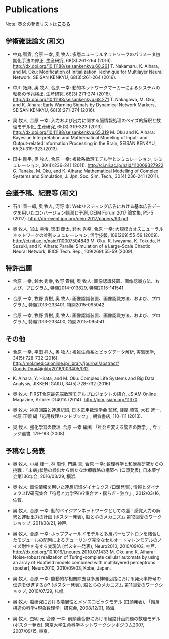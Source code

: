 Publications
============

Note: 英文の発表リストは[**こちら**](../en/#!publication.md)

学術雑誌論文 (和文)
-------------------

* 中丸 智貴, 合原 一幸, 奥 牧人: 多層ニューラルネットワークのパラメータ初期化手法の修正, 生産研究, 68(3):261-264 (2016). http://dx.doi.org/10.11188/seisankenkyu.68.261 
T. Nakamaru, K. Aihara, and M. Oku: Modification of Initialization Technique for Multilayer Neural Network, SEISAN KENKYU, 68(3):261-264 (2016).

* 中川 拓麻, 奥 牧人, 合原 一幸: 動的ネットワークマーカーによるシステムの転移の予兆検出, 生産研究, 68(3):271-274 (2016). http://dx.doi.org/10.11188/seisankenkyu.68.271
T. Nakagawa, M. Oku, and K. Aihara: Early Warning Signals by Dynamical Network Markers, SEISAN KENKYU, 68(3):271-274 (2016).

* 奥 牧人, 合原 一幸: 入力および出力に関する脳情報処理のベイズ的解釈と数理モデル化, 生産研究, 65(3):319-323 (2013). http://dx.doi.org/10.11188/seisankenkyu.65.319
M. Oku and K. Aihara: Bayesian Interpretation and Mathematical Modeling of Input- and Output-related Information Processing in the Brain, SEISAN KENKYU, 65(3):319-323 (2013).

* 田中 剛平, 奥 牧人, 合原 一幸: 複数系数理モデル学とシミュレーション, シミュレーション, 30(4):236-241 (2011). http://ci.nii.ac.jp/naid/110009327922
G. Tanaka, M. Oku, and K. Aihara: Mathematical Modelling of Complex Systems and Simulation, J. Jpn. Soc. Sim. Tech., 30(4):236-241 (2011).


会議予稿、紀要等 (和文)
-----------------------

* 石川 善一郎, 奥 牧人, 河野 崇: Webリスティング広告における基本広告データを用いたコンバージョン観測と予測, DEIM Forum 2017 論文集, P5-5 (2017). http://db-event.jpn.org/deim2017/papers/93.pdf

* 奥 牧人, 岩山 幸治, 徳田 慶太, 鈴木 秀幸, 合原 一幸: 大規模カオスニューラルネットワークの並列シミュレーション, 信学技報, 109(269):55-59 (2009). http://ci.nii.ac.jp/naid/110007504849
M. Oku, K. Iwayama, K. Tokuda, H. Suzuki, and K. Aihara: Parallel Simulation of a Large-Scale Chaotic Neural Network, IEICE Tech. Rep., 109(269):55-59 (2009).


特許出願
--------

* 合原 一幸, 鈴木 秀幸, 牧野 貴樹, 奥 牧人: 画像認識装置、画像認識方法、および、プログラム, 特願2014-013829, 特開2015-141541.

* 合原 一幸, 牧野 貴樹, 奥 牧人: 画像認識装置、画像認識方法、および、プログラム, 特願2013-233401, 特開2015-095042.

* 合原 一幸, 牧野 貴樹, 奥 牧人: 画像認識装置、画像認識方法、および、プログラム, 特願2013-233400, 特開2015-095041.


その他
------

* 合原 一幸, 平田 祥人, 奥 牧人: 複雑生命系とビッグデータ解析, 実験医学, 34(5):728-732 (2016). http://mol.medicalonline.jp/library/journal/abstract?GoodsID=ai4jigkb/2016/003405/012

* K. Aihara, Y. Hirata, and M. Oku: Complex Life Systems and Big Data Analysis, JIKKEN IGAKU, 34(5):728-732 (2016).

* 奥 牧人: FIRST合原最先端数理モデルプロジェクトの紹介, JSIAM Online Magazine, Article: D1401A (2014). http://jom.jsiam.org/11370

* 奥 牧人: 神経回路と連想記憶, 日本応用数理学会 監修, 薩摩 順吉, 大石 進一, 杉原 正顕 編「応用数理ハンドブック」, 朝倉書店, 110-111 (2013).

* 奥 牧人: 強化学習の数理, 合原 一幸 編著 「社会を変える驚きの数学」, ウェッジ選書, 179-183 (2008).


予稿なし発表
------------

* 奥 牧人, 小泉 桂一, 林 周作, 門脇 真, 合原 一幸: 数理科学と和漢薬研究からの挑戦：｢未病｣状態の検出から新たな治療戦略の構築へ (口頭発表), 日本薬学会第136年会, 2016/03/29, 横浜.

* 奥 牧人: 画像情報を用いた連想記憶ダイナミクス (口頭発表), 情報とダイナミクスIV研究集会「符号と力学系IV?重合せ・揺らぎ・独立」, 2012/03/16, 佐賀.

* 奥 牧人, 合原 一幸: 動的ベイジアンネットワークとしての脳：感覚入力の解釈と運動出力の計画 (ポスター発表), 脳と心のメカニズム 第12回夏のワークショップ, 2011/08/21, 神戸.

* 奥 牧人, 合原 一幸: ホップフィールドモデルと多層パーセプトロンを結合したモジュールの配列によるチューリング完全なセルオートマトンモデルのノイズ耐性を有する実現法 (ポスター発表), Neuro2010, 2010/09/03, 神戸. http://dx.doi.org/10.1016/j.neures.2010.07.1433
M. Oku and K. Aihara: Noise-robust realization of Turing-complete cellular automata by using an array of Hopfield models combined with multilayered perceptrons (poster), Neuro2010, 2010/09/03, Kobe, Japan.

* 奥 牧人, 合原 一幸: 能動的な相関除去は多層神経回路における発火率符号の伝送を促進するか? (ポスター発表), 脳と心のメカニズム 第11回夏のワークショップ, 2010/07/29, 札幌.

* 奥 牧人: 脳研究における階層性とメゾスコピックモデル (口頭発表), 「階層構造の科学+現象数理学」研究会, 2008/12/01, 熱海.

* 奥 牧人, 虫明 元, 合原 一幸: 前頭連合野における経路計画問題の数理モデル (ポスター発表), 東京大学生命科学ネットワークシンポジウム2007, 2007/09/15, 東京.
